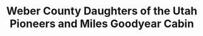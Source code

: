 ---
layout: repo
title: "Weber County Daughters of the Utah Pioneers and Miles Goodyear Cabin"
id: 25914
permalink: repos/25914/
---